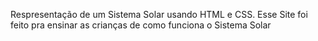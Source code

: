 Respresentação de um Sistema Solar usando HTML e CSS. Esse Site foi feito pra ensinar as crianças de como 
funciona o Sistema Solar
